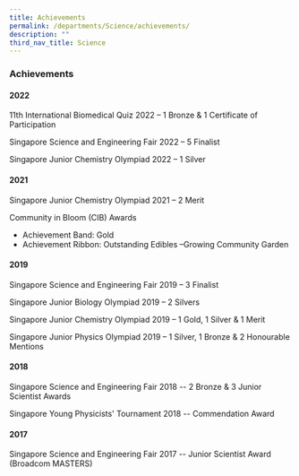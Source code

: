 ```yaml
---
title: Achievements
permalink: /departments/Science/achievements/
description: ""
third_nav_title: Science
---
```

### Achievements

#### 2022



11th International Biomedical Quiz 2022 – 1 Bronze & 1 Certificate of Participation

Singapore Science and Engineering Fair 2022 – 5 Finalist

Singapore Junior Chemistry Olympiad 2022 – 1 Silver

  

#### 2021

Singapore Junior Chemistry Olympiad 2021 – 2 Merit  

Community in Bloom (CIB) Awards  


*   Achievement Band: Gold
*   Achievement Ribbon: Outstanding Edibles –Growing Community Garden




#### 2019

Singapore Science and Engineering Fair 2019 – 3 Finalist

Singapore Junior Biology Olympiad 2019 – 2 Silvers

Singapore Junior Chemistry Olympiad 2019 – 1 Gold, 1 Silver & 1 Merit

Singapore Junior Physics Olympiad 2019 – 1 Silver, 1 Bronze & 2 Honourable Mentions

  

#### 2018

Singapore Science and Engineering Fair 2018 -- 2 Bronze & 3 Junior Scientist Awards

Singapore Young Physicists' Tournament 2018 -- Commendation Award

  

#### 2017

Singapore Science and Engineering Fair 2017 -- Junior Scientist Award (Broadcom MASTERS)